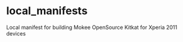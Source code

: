 local_manifests
===============

Local manifest for building Mokee OpenSource Kitkat for Xperia 2011 devices

